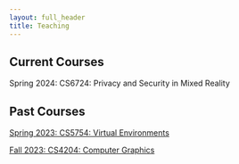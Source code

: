 ```yaml
---
layout: full_header
title: Teaching
---
```


## Current Courses

Spring 2024: CS6724: Privacy and Security in Mixed Reality

## Past Courses

[Spring 2023: CS5754: Virtual Environments]({{root_url}}/assets/pdfs/5754_syllabus.pdf)

[Fall 2023: CS4204: Computer Graphics]({{root_url}}/computer_graphics)